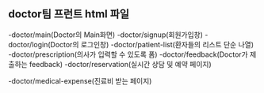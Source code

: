 doctor팀 프런트 html 파일
-----------------------
-doctor/main(Doctor의 Main화면)
-doctor/signup(회원가입창)
-doctor/login(Doctor의 로그인창)
-doctor/patient-list(환자들의 리스트 단순 나열)
-doctor/prescription(의사가 입력할 수 있도록 폼)
-doctor/feedback(Doctor가 제출하는 feedback)
-doctor/reservation(실시간 상담 및 예약 페이지)

-doctor/medical-expense(진료비 받는 페이지)
